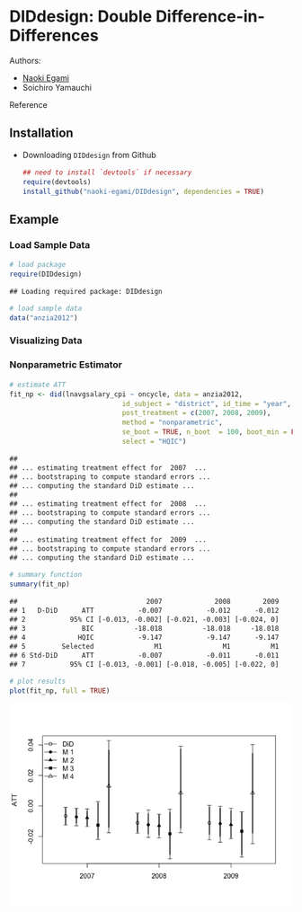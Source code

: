 DIDdesign: Double Difference-in-Differences
===========================================

Authors:

-   [Naoki Egami](https://scholar.princeton.edu/negami/home)
-   Soichiro Yamauchi

Reference

Installation
------------

-   Downloading `DIDdesign` from Github

    ``` r
    ## need to install `devtools` if necessary
    require(devtools)
    install_github("naoki-egami/DIDdesign", dependencies = TRUE)
    ```

Example
-------

### Load Sample Data

``` r
# load package 
require(DIDdesign)
```

    ## Loading required package: DIDdesign

``` r
# load sample data 
data("anzia2012")
```

### Visualizing Data

### Nonparametric Estimator

``` r
# estimate ATT 
fit_np <- did(lnavgsalary_cpi ~ oncycle, data = anzia2012,
                            id_subject = "district", id_time = "year",
                            post_treatment = c(2007, 2008, 2009),
                            method = "nonparametric",
                            se_boot = TRUE, n_boot  = 100, boot_min = FALSE,
                            select = "HQIC")
```

    ## 
    ## ... estimating treatment effect for  2007  ...
    ## ... bootstraping to compute standard errors ...
    ## ... computing the standard DiD estimate ...
    ## 
    ## ... estimating treatment effect for  2008  ...
    ## ... bootstraping to compute standard errors ...
    ## ... computing the standard DiD estimate ...
    ## 
    ## ... estimating treatment effect for  2009  ...
    ## ... bootstraping to compute standard errors ...
    ## ... computing the standard DiD estimate ...

``` r
# summary function 
summary(fit_np)
```

    ##                                2007             2008        2009
    ## 1   D-DiD      ATT           -0.007           -0.012      -0.012
    ## 2           95% CI [-0.013, -0.002] [-0.021, -0.003] [-0.024, 0]
    ## 3              BIC          -18.018          -18.018     -18.018
    ## 4             HQIC           -9.147           -9.147      -9.147
    ## 5         Selected               M1               M1          M1
    ## 6 Std-DiD      ATT           -0.007           -0.011      -0.011
    ## 7           95% CI [-0.013, -0.001] [-0.018, -0.005] [-0.022, 0]

``` r
# plot results 
plot(fit_np, full = TRUE)
```

![](README_files/figure-markdown_github/unnamed-chunk-2-1.png)
